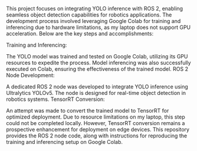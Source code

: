 This project focuses on integrating YOLO inference with ROS 2, enabling seamless object detection capabilities for robotics applications. The development process involved leveraging Google Colab for training and inferencing due to hardware limitations, as my laptop does not support GPU acceleration. Below are the key steps and accomplishments:

Training and Inferencing:

The YOLO model was trained and tested on Google Colab, utilizing its GPU resources to expedite the process.
Model inferencing was also successfully executed on Colab, ensuring the effectiveness of the trained model.
ROS 2 Node Development:

A dedicated ROS 2 node was developed to integrate YOLO inference using Ultralytics YOLOv5.
The node is designed for real-time object detection in robotics systems.
TensorRT Conversion:

An attempt was made to convert the trained model to TensorRT for optimized deployment.
Due to resource limitations on my laptop, this step could not be completed locally. However, TensorRT conversion remains a prospective enhancement for deployment on edge devices.
This repository provides the ROS 2 node code, along with instructions for reproducing the training and inferencing setup on Google Colab.
